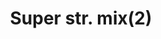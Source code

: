 ---
layout: item
title: Super str. mix(2)
item-id: 11485
datatable: true
id: 11485
name: "Super str. mix(2)"
members: true
lowalch: 66
highalch: 99
examine: "Two doses of fishy super Strength potion."
monsters:
  - id: 2919
    name: "Mithril dragon"
    members: true
    combat_level: 304
    wiki_url: "https://oldschool.runescape.wiki/w/Mithril_dragon"
    drops:
      - quantity: "1"
        rarity: 0.015625
        drop_requirements: null
  - id: 5566
    name: "Ferocious barbarian spirit"
    members: true
    combat_level: 166
    wiki_url: "https://oldschool.runescape.wiki/w/Ferocious_barbarian_spirit"
    drops:
      - quantity: "1"
        rarity: 0.015625
        drop_requirements: null
---